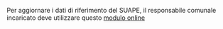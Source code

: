  Per aggiornare i dati di riferimento del SUAPE, il responsabile comunale incaricato deve utilizzare questo [modulo online][1cf439d0] 

  [1cf439d0]: https://goo.gl/forms/bfwoQ8PNTg91m3r42 "Aggiornamento dati di riferimento SUAPE"
